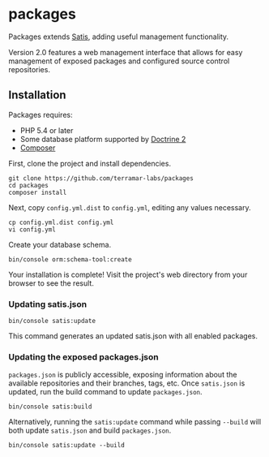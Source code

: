 packages
========

Packages extends [Satis](https://github.com/composer/satis), adding useful management functionality.

Version 2.0 features a web management interface that allows for easy management of exposed
packages and configured source control repositories.


Installation
------------

Packages requires:
 * PHP 5.4 or later
 * Some database platform supported by [Doctrine 2](http://doctrine-project.org)
 * [Composer](https://getcomposer.org)


First, clone the project and install dependencies.

```
git clone https://github.com/terramar-labs/packages
cd packages
composer install
```

Next, copy `config.yml.dist` to `config.yml`, editing any values necessary.

```
cp config.yml.dist config.yml
vi config.yml
```

Create your database schema.

```
bin/console orm:schema-tool:create
```

Your installation is complete! Visit the project's web directory from your browser to see the result.


### Updating satis.json

```
bin/console satis:update
```

This command generates an updated satis.json with all enabled packages.


### Updating the exposed packages.json

`packages.json` is publicly accessible, exposing information about the available repositories
and their branches, tags, etc. Once `satis.json` is updated, run the build command to update `packages.json`.

```
bin/console satis:build
```

Alternatively, running the `satis:update` command while passing `--build` will both 
update `satis.json` and build `packages.json`.

```
bin/console satis:update --build
```


